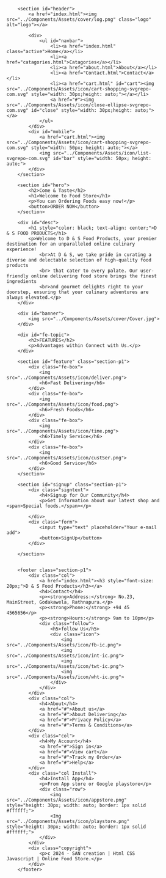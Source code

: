 

<style>
* {
    margin: 0;
    padding: 0;
    box-sizing: border-box;
    font-family: 'poppins', 'inter', sans-serif;
}

h1 {
    font-size: 50px;
    line-height: 64px;
    color: #ffffff;
}

h2 {
    font-size: 46px;
    line-height: 54px;
    color: #ffffff;
}

h4 {
    font-size: 20px;
    color: #ffffff;
}

h6 {
    font-size: 12px;
    font-weight: 700;
}

p {
    font-size: 16px;
    color: #ffffff;
    margin: 15px 0 20px 0;
}

.section-p1 {
    padding: 40px 80px;
}

body{
    width: 100%;
}

/*header*/

#header{
    display: flex;
    align-items: center;
    justify-content: space-between;
    padding: 20px 80px;
    background: #ffb13b;
    box-shadow: 0 5px 15px rgba(0, 0, 0, 0.06);
    z-index: 999;
    position: sticky;
    top: 0;
    left: 0;
}

.logo{
    width: 70px;
    height: 70px;
}

#navbar{
    display: flex;
    align-items: center;
    justify-content: right;
}

#navbar li{
    list-style: none;
    padding: 0 20px;
}

#navbar li a{
    text-decoration: none;
    font-size: 16px;
    font-weight: 600;
    color: #ffffff;
    transition: 0.3s ease;
}

#navbar li a:hover,
#navbar li a.active{
    color: #7a2e02;
}

#mobile{
    display: none;
    align-items: center;
}
#close{
    display: none;
}


#navbar li a.active::after{
    content: "";
    width: 30%;
    height: 2px;
    background: #7a2e02;
    position: absolute;
    bottom: -4px;
    left: 20px;
}


#hero{
    background-image: url("../Components/Assets/cover/pic.jpg");
    height: 75vh;
    width: 100%;
    background-size: cover;
    background-position: top 25% right 0;
    padding: 0 80px;
    display: flex;
    flex-direction: column;
    align-items: flex-start;
    justify-content: center;
}

#hero h2{
    padding-bottom: 20px;
}

#hero h1{
    padding-bottom: 20px;
}

#hero button{
    background-color: #ffb13b;
    border-radius: 40px;
    color: #ffffff;
    font-size: 15px;
    font-weight: 500;
    padding: 14px 20px 14px 20px;
    background-repeat: no-repeat;
    cursor: pointer;
}

#desc p{
    color: black;
    font-size: 15px;
    font-family: Arial, Helvetica, sans-serif;
    text-align: center;
    padding: 20px 20px;
}

#banner img{
    width: 100%;
    height: auto;
}

#fe-topic{
    text-align: center;
}

#fe-topic h2{
    color: black;
    font-size: 35px;
    
}

#fe-topic p{
    color: #7a2e02;

}

#feature{
    display: flex;
    align-items: center;
    justify-content: space-between;
    flex-wrap: wrap;
}

#feature .fe-box{
    width: 180px;
    text-align: center;
    padding: 25px 15px;
    box-shadow: 20px 20px 34px rgba(0, 0, 0, 0.03);
    border: 1px solid #ffffff;
    border-radius: 4px;
    margin: 15px 0;
}

#feature .fe-box img{
    width: 100px;
    height: auto;

}

#feature .fe-box h6{
    padding: 10px;
}

#signup{
    display: flex;
    justify-content: space-between;
    flex-wrap: wrap;
    align-items: center;
    background-color: #f8d32e;
}

.signtext h4{
    color: black;
    font-size: 25px;
    font-weight: 400;
}
.signtext p{
    color: black;
    font-size: 15px;
}
.signtext p span{
    color: rgb(255, 255, 255);
}

#signup .form{
    display: flex;
    width: 40%;
}

#signup input{
    height: 3.125ram;
    padding: 0 1.25em;
    font-size: 14px;
    width: 100%;
    border: 1px solid transparent;
    border-radius: 4px;
    outline: none;
}
#signup button{
    background-color: #7a2e02;
    color: #ffffff;
    white-space: nowrap;
    border-radius: 4px;
    width: auto;
    height: 25px;
}

footer{
    display: flex;
    flex-wrap: wrap;
    justify-content: space-between;
    background-color: black;
}
footer .col{
    display: flex;
    flex-direction: column;
    align-items: flex-start;
    margin-bottom: 20px;
}
footer h3{
    color: rgb(255, 255, 255);
    padding-bottom: 20px;
}
footer h4{
    font-size: 14px;
    color: rgb(255, 255, 255);
    padding-bottom: 20px;
}
footer p{
    font-size: 12px;
    color: rgb(255, 255, 255);
    margin: 0 0 8px 0;
}
footer a{
    font-size: 12px;
    text-decoration: none;
    color: rgb(255, 255, 255);
    margin-bottom: 10px;
}
footer .follow{
    margin-top: 20px;
}
footer .follow img{
    height: 20px;
    width: auto;
    border: 1px solid #ffffff;
    padding-right: 4px;
    cursor: pointer;
}
footer .copyright{
    width: 100%;
    text-align: center;
}


@media(max-width:799px){
    #navbar {
        display: flex;
        flex-direction: column;
        align-items: flex-start;
        justify-content: flex-start;
        position: fixed;
        top: 0;
        right: -300px;
        height: 100vh;
        width: 300px;
        background-color: #ffb13b;
        box-shadow: 0 40px 60px rgba(0, 0, 0, 0.1);
        padding: 60px 0 0 10px;
        transition: 0.3ms;
    }
    #navbar.active{
        right: 0px;
    }
    #navbar li{
        margin-bottom: 25px;
    }
    #mobile{
        display: flex;
        align-items: center;
    }
    #mobile img{
        padding-left: 30px;

    }
    #close{
        display: initial;
        position: absolute;
        top: 30px;
        left: 30px;
    }
    #cart{
        display: none;
    }
    #hero{
        height: 70vh;
        background-position: top 30% right 30%;
        padding: 0 80px;
        display: flex;
    }
    #feature{
        justify-content: center;
    }
    #feature .fe-box{
        margin: 15px 15px;
    }
    #Ab-img img{
        width: 100%;
        height: auto;
    }

}

@media(max-width: 477px){

    #header{
        padding: 10px 30px;
    }
    h1{
        font-size: 38px;
        
    }
    h2{
        font-size: 32px;

    }
    #hero{
        background-position: 55%;
        padding: 0 20px;
    }
    #Ab-img img{
        width: 100%;
        height: auto;
    }
}
</style>



        
        <section id="header">
            <a href="index.html"><img src="../Components/Assets/cover/log.png" class="logo" alt="logo"></a>

            <div>
                <ul id="navbar">
                    <li><a href="index.html" class="active">Home</a></li>
                    <li><a href="catagories.html">Catagories</a></li>
                    <li><a href="about.html">About</a></li>
                    <li><a href="Contact.html">Contact</a></li>
                    <li><a href="cart.html" id="cart"><img src="../Components/Assets/icon/cart-shopping-svgrepo-com.svg" style="width: 30px;height: auto;"></a></li>
                    <a href="#"><img src="../Components/Assets/icon/close-ellipse-svgrepo-com.svg" id="close" style="width: 30px;height: auto;"></a>
                </ul>
            </div>
            <div id="mobile">
                <a href="cart.html"><img src="../Components/Assets/icon/cart-shopping-svgrepo-com.svg" style="width: 50px; height: auto;"></a>
                <img src="../Components/Assets/icon/list-svgrepo-com.svg" id="bar" style="width: 50px; height: auto;">
            </div>
        </section>

        <section id="hero">
            <h2>Come & Taste</h2>
            <h1>Welcome to Food Store</h1>
            <p>You can Ordering Foods easy now!</p>
            <button>ORDER NOW</button>
        </section>

        <div id="desc">
            <h1 style="color: black; text-align: center;">D & S FOOD PRODUCTS</h1>
            <p>Welcome to D & S Food Products, your premier destination for an unparalleled online culinary experience! 
                <br>At D & S, we take pride in curating a diverse and delectable selection of high-quality food products
                <br> that cater to every palate. Our user-friendly online delivering food store brings the finest ingredients 
                <br>and gourmet delights right to your doorstep, ensuring that your culinary adventures are always elevated.</p>
        </div>

        <div id="banner">
            <img src="../Components/Assets/cover/Cover.jpg">
        </div>

        <div id="fe-topic">
            <h2>FEATURES</h2>
            <p>Advantages within Connect with Us.</p>
        </div>

        <section id="feature" class="section-p1">
            <div class="fe-box">
                <img src="../Components/Assets/icon/deliver.png">
                <h6>Fast Delivering</h6>
            </div>
            <div class="fe-box">
                <img src="../Components/Assets/icon/food.png">
                <h6>Fresh Foods</h6>
            </div>
            <div class="fe-box">
                <img src="../Components/Assets/icon/time.png">
                <h6>Timely Service</h6>
            </div>
            <div class="fe-box">
                <img src="../Components/Assets/icon/custSer.png">
                <h6>Good Service</h6>
            </div>
        </section>

        <section id="signup" class="section-p1">
            <div class="signtext">
                <h4>Signup for Our Community</h4>
                <p>Get Information about our latest shop and <span>Special foods.</span></p>

            </div>
            <div class="form">
                <input type="text" placeholder="Your e-mail add">
                <button>SignUp</button>
            </div>

        </section>


        <footer class="section-p1">
            <div class="col">
                <a href="index.html"><h3 style="font-size: 20px;">D & S Food Products</h3></a>
                <h4>Contact</h4>
                <p><strong>Address:</strong> No.23, MainStreet, Godakawela, Rathnapura.</p>
                <p><strong>Phone:</strong> +94 45 4565656</p>
                <p><strong>Hours:</strong> 9am to 10pm</p>
                <div class="follow">
                    <h5>follow Us</h5>
                    <div class="icon">
                        <img src="../Components/Assets/icon/fb-ic.png">
                        <img src="../Components/Assets/icon/int-ic.png">
                        <img src="../Components/Assets/icon/twt-ic.png">
                        <img src="../Components/Assets/icon/wht-ic.png">
                    </div>
                </div>
            </div>
            <div class="col">
                <h4>About</h4>
                <a href="#">About us</a>
                <a href="#">About Delivering</a>
                <a href="#">Privacy Policy</a>
                <a href="#">Terms & Conditions</a>
            </div>
            <div class="col">
                <h4>My Account</h4>
                <a href="#">Sign in</a>
                <a href="#">View cart</a>
                <a href="#">Track my Order</a>
                <a href="#">Help</a>
            </div>
            <div class="col Install">
                <h4>Install App</h4>
                <p>From App store or Google playstore</p>
                <div class="row">
                    <img src="../Components/Assets/icon/appstore.png" style="height: 30px; width: auto; border: 1px solid #ffffff;">
                    <Img src="../Components/Assets/icon/playstore.png" style="height: 30px; width: auto; border: 1px solid #ffffff;">
                </div>
            </div>
            <div class="copyright">
                <p>c 2024 - SAN creation | Html CSS Javascript | Online Food Store.</p>
            </div>
        </footer>

